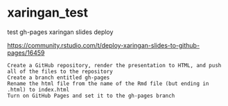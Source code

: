 # xaringan_test
test gh-pages xaringan slides deploy


https://community.rstudio.com/t/deploy-xaringan-slides-to-github-pages/16459


    Create a GitHub repository, render the presentation to HTML, and push all of the files to the repository
    Create a branch entitled gh-pages
    Rename the html file from the name of the Rmd file (but ending in .html) to index.html
    Turn on GitHub Pages and set it to the gh-pages branch
